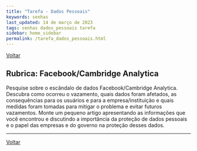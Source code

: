 ```yaml
---
title: "Tarefa - Dados Pessoais"
keywords: senhas
last_updated: 14 de março de 2023 
tags: senhas dados_pessoais tarefa
sidebar: home_sidebar
permalink: /tarefa_dados_pessoais.html
---
```


[Voltar](/seguranca.html)

## Rubrica: Facebook/Cambridge Analytica 
Pesquise sobre o escândalo de dados Facebook/Cambridge Analytica. Descubra como ocorreu o vazamento, quais dados foram afetados, as consequências para os usuários e para a empresa/instituição e quais medidas foram tomadas para mitigar o problema e evitar futuros vazamentos. Monte um pequeno artigo apresentando as informações que você encontrou e discutindo a importância da proteção de dados pessoais e o papel das empresas e do governo na proteção desses dados.


---

[Voltar](/seguranca.html)